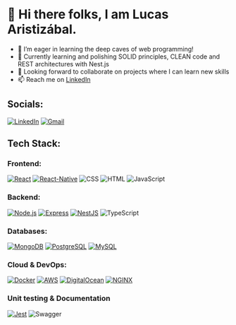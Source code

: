# 👋 Hi there folks, I am Lucas Aristizábal.
- 👀 I’m eager in learning the deep caves of web programming!
- 🌱 Currently learning and polishing SOLID principles, CLEAN code and REST architectures with Nest.js
- 💞️ Looking forward to collaborate on projects where I can learn new skills
- 📫 Reach me on [LinkedIn](https://www.linkedin.com/in/lucas-aristizábal/)

## Socials:

[![LinkedIn](https://img.icons8.com/?size=70&id=13930&format=png&color=000000)](https://www.linkedin.com/in/lucas-aristizábal/)  [![Gmail](https://img.icons8.com/?size=70&id=P7UIlhbpWzZm&format=png&color=000000)](mailto:lucasaristiz789@gmail.com)

## Tech Stack:

### Frontend:
[![React](https://img.shields.io/badge/React-61DAFB?style=for-the-badge&logo=react&logoColor=white&labelColor=000)]()
[![React-Native](https://img.shields.io/badge/ReactNative-61DBFC?style=for-the-badge&logo=react&logoColor=white&labelColor=003)]()
![CSS](https://img.shields.io/badge/CSS-1572B6?style=for-the-badge&logo=css3&logoColor=white)
![HTML](https://img.shields.io/badge/HTML-E34F26?style=for-the-badge&logo=html5&logoColor=white)
![JavaScript](https://img.shields.io/badge/JavaScript-F7DF1E?style=for-the-badge&logo=javascript&logoColor=black)

### Backend:
[![Node.js](https://img.shields.io/badge/Node.js-339933?style=for-the-badge&logo=node.js&logoColor=white&labelColor=101010)]()
[![Express](https://img.shields.io/badge/Express-808080?style=for-the-badge&logo=express&logoColor=white&labelColor=101010)]()
[![NestJS](https://img.shields.io/badge/NestJS-E0234E?style=for-the-badge&logo=nestjs&logoColor=white&labelColor=000)]()
![TypeScript](https://img.shields.io/badge/TypeScript-3178C6?style=for-the-badge&logo=typescript&logoColor=white)

### Databases:
[![MongoDB](https://img.shields.io/badge/MongoDB-47A248?style=for-the-badge&logo=mongodb&logoColor=white&labelColor=101010)]()
[![PostgreSQL](https://img.shields.io/badge/PostgreSQL-4169E1?style=for-the-badge&logo=postgresql&logoColor=white&labelColor=101010)]()
[![MySQL](https://img.shields.io/badge/MySQL-4479A1?style=for-the-badge&logo=mysql&logoColor=white)]()

### Cloud & DevOps:
[![Docker](https://img.shields.io/badge/Docker-2496ED?style=for-the-badge&logo=docker&logoColor=white&labelColor=101010)]()
[![AWS](https://img.shields.io/badge/AWS-FF9900?style=for-the-badge&logo=amazon-aws&logoColor=white&labelColor=101010)]()
[![DigitalOcean](https://img.shields.io/badge/DigitalOcean-0080FF?style=for-the-badge&logo=digitalocean&logoColor=white&labelColor=101010)]()
[![NGINX](https://img.shields.io/badge/NGINX-009639?style=for-the-badge&logo=NGINX&logoColor=white&labelColor=000000)]()

### Unit testing & Documentation
[![Jest](https://img.shields.io/badge/Jest-C21325?style=for-the-badge&logo=jest&logoColor=white)]()
![Swagger](https://img.shields.io/badge/Swagger-85EA2D?style=for-the-badge&logo=swagger&logoColor=white)

<!---
lukkaku12/lukkaku12 is a ✨ special ✨ repository because its `README.md` (this file) appears on your GitHub profile.
You can click the Preview link to take a look at your changes.
--->
